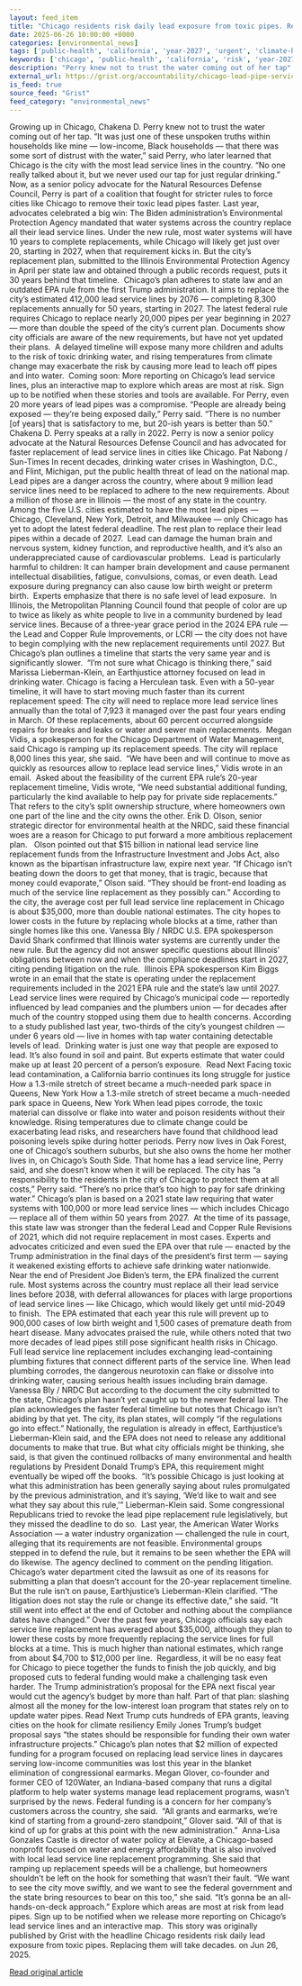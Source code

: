 ```yaml
---
layout: feed_item
title: "Chicago residents risk daily lead exposure from toxic pipes. Replacing them will take decades."
date: 2025-06-26 10:00:00 +0000
categories: [environmental_news]
tags: ['public-health', 'california', 'year-2027', 'urgent', 'climate-health', 'usa']
keywords: ['chicago', 'public-health', 'california', 'risk', 'year-2027', 'urgent', 'climate-health', 'residents']
description: "Perry knew not to trust the water coming out of her tap"
external_url: https://grist.org/accountability/chicago-lead-pipe-service-line-replacement-plan-epa/
is_feed: true
source_feed: "Grist"
feed_category: "environmental_news"
---
```


Growing up in Chicago, Chakena D. Perry knew not to trust the water coming out of her tap. “It was just one of these unspoken truths within households like mine — low-income, Black households — that there was some sort of distrust with the water,” said Perry, who later learned that Chicago is the city with the most lead service lines in the country. “No one really talked about it, but we never used our tap for just regular drinking.” Now, as a senior policy advocate for the Natural Resources Defense Council, Perry is part of a coalition that fought for stricter rules to force cities like Chicago to remove their toxic lead pipes faster. Last year, advocates celebrated a big win: The Biden administration’s Environmental Protection Agency mandated that water systems across the country replace all their lead service lines. Under the new rule, most water systems will have 10 years to complete replacements, while Chicago will likely get just over 20, starting in 2027, when that requirement kicks in. But the city’s replacement plan, submitted to the Illinois Environmental Protection Agency in April per state law and obtained through a public records request, puts it 30 years behind that timeline.&nbsp; Chicago’s plan adheres to state law and an outdated EPA rule from the first Trump administration. It aims to replace the city’s estimated 412,000 lead service lines by 2076 — completing 8,300 replacements annually for 50 years, starting in 2027. The latest federal rule requires Chicago to replace nearly 20,000 pipes per year beginning in 2027 — more than double the speed of the city’s current plan. Documents show city officials are aware of the new requirements, but have not yet updated their plans.&nbsp; A delayed timeline will expose many more children and adults to the risk of toxic drinking water, and rising temperatures from climate change may exacerbate the risk by causing more lead to leach off pipes and into water.&nbsp; Coming soon: More reporting on Chicago&#8217;s lead service lines, plus an interactive map to explore which areas are most at risk. Sign up to be notified when these stories and tools are available. For Perry, even 20 more years of lead pipes was a compromise. “People are already being exposed — they’re being exposed daily,” Perry said. “There is no number [of years] that is satisfactory to me, but 20-ish years is better than 50.” Chakena D. Perry speaks at a rally in 2022. Perry is now a senior policy advocate at the Natural Resources Defense Council and has advocated for faster replacement of lead service lines in cities like Chicago. Pat Nabong / Sun-Times In recent decades, drinking water crises in Washington, D.C., and Flint, Michigan, put the public health threat of lead on the national map. Lead pipes are a danger across the country, where about 9 million lead service lines need to be replaced to adhere to the new requirements. About a million of those are in Illinois — the most of any state in the country. Among the five U.S. cities estimated to have the most lead pipes — Chicago, Cleveland, New York, Detroit, and Milwaukee — only Chicago has yet to adopt the latest federal deadline. The rest plan to replace their lead pipes within a decade of 2027.&nbsp; Lead can damage the human brain and nervous system, kidney function, and reproductive health, and it’s also an underappreciated cause of cardiovascular problems.&nbsp; Lead is particularly harmful to children: It can hamper brain development and cause permanent intellectual disabilities, fatigue, convulsions, comas, or even death. Lead exposure during pregnancy can also cause low birth weight or preterm birth.&nbsp; Experts emphasize that there is no safe level of lead exposure.&nbsp; In Illinois, the Metropolitan Planning Council found that people of color are up to twice as likely as white people to live in a community burdened by lead service lines. Because of a three-year grace period in the 2024 EPA rule — the Lead and Copper Rule Improvements, or LCRI — the city does not have to begin complying with the new replacement requirements until 2027. But Chicago’s plan outlines a timeline that starts the very same year and is significantly slower.&nbsp; “I’m not sure what Chicago is thinking there,” said Marissa Lieberman-Klein, an Earthjustice attorney focused on lead in drinking water. Chicago is facing a Herculean task. Even with a 50-year timeline, it will have to start moving much faster than its current replacement speed: The city will need to replace more lead service lines annually than the total of 7,923 it managed over the past four years ending in March. Of these replacements, about 60 percent occurred alongside repairs for breaks and leaks or water and sewer main replacements.&nbsp; Megan Vidis, a spokesperson for the Chicago Department of Water Management, said Chicago is ramping up its replacement speeds. The city will replace 8,000 lines this year, she said.&nbsp; “We have been and will continue to move as quickly as resources allow to replace lead service lines,” Vidis wrote in an email.&nbsp; Asked about the feasibility of the current EPA rule’s 20-year replacement timeline, Vidis wrote, “We need substantial additional funding, particularly the kind available to help pay for private side replacements.” That refers to the city’s split ownership structure, where homeowners own one part of the line and the city owns the other. Erik D. Olson, senior strategic director for environmental health at the NRDC, said these financial woes are a reason for Chicago to put forward a more ambitious replacement plan.&nbsp;&nbsp; Olson pointed out that $15 billion in national lead service line replacement funds from the Infrastructure Investment and Jobs Act, also known as the bipartisan infrastructure law, expire next year. “If Chicago isn’t beating down the doors to get that money, that is tragic, because that money could evaporate,” Olson said. “They should be front-end loading as much of the service line replacement as they possibly can.” According to the city, the average cost per full lead service line replacement in Chicago is about $35,000, more than double national estimates. The city hopes to lower costs in the future by replacing whole blocks at a time, rather than single homes like this one. Vanessa Bly / NRDC U.S. EPA spokesperson David Shark confirmed that Illinois water systems are currently under the new rule. But the agency did not answer specific questions about Illinois’ obligations between now and when the compliance deadlines start in 2027, citing pending litigation on the rule.&nbsp; Illinois EPA spokesperson Kim Biggs wrote in an email that the state is operating under the replacement requirements included in the 2021 EPA rule and the state’s law until 2027.&nbsp; Lead service lines were required by Chicago’s municipal code — reportedly influenced by lead companies and the plumbers union — for decades after much of the country stopped using them due to health concerns. According to a study published last year, two-thirds of the city’s youngest children — under 6 years old — live in homes with tap water containing detectable levels of lead.&nbsp; Drinking water is just one way that people are exposed to lead. It&#8217;s also found in soil and paint. But experts estimate that water could make up at least 20 percent of a person’s exposure.&nbsp; Read Next Facing toxic lead contamination, a California barrio continues its long struggle for justice How a 1.3-mile stretch of street became a much-needed park space in Queens, New York How a 1.3-mile stretch of street became a much-needed park space in Queens, New York When lead pipes corrode, the toxic material can dissolve or flake into water and poison residents without their knowledge. Rising temperatures due to climate change could be exacerbating lead risks, and researchers have found that childhood lead poisoning levels spike during hotter periods. Perry now lives in Oak Forest, one of Chicago’s southern suburbs, but she also owns the home her mother lives in, on Chicago’s South Side. That home has a lead service line, Perry said, and she doesn’t know when it will be replaced. The city has “a responsibility to the residents in the city of Chicago to protect them at all costs,” Perry said. “There’s no price that’s too high to pay for safe drinking water.” Chicago’s plan is based on a 2021 state law requiring that water systems with 100,000 or more lead service lines — which includes Chicago — replace all of them within 50 years from 2027.&nbsp; At the time of its passage, this state law was stronger than the federal Lead and Copper Rule Revisions of 2021, which did not require replacement in most cases. Experts and advocates criticized and even sued the EPA over that rule — enacted by the Trump administration in the final days of the president’s first term — saying it weakened existing efforts to achieve safe drinking water nationwide.&nbsp; Near the end of President Joe Biden’s term, the EPA finalized the current rule. Most systems across the country must replace all their lead service lines before 2038, with deferral allowances for places with large proportions of lead service lines — like Chicago, which would likely get until mid-2049 to finish.&nbsp; The EPA estimated that each year this rule will prevent up to 900,000 cases of low birth weight and 1,500 cases of premature death from heart disease. Many advocates praised the rule, while others noted that two more decades of lead pipes still pose significant health risks in Chicago. Full lead service line replacement includes exchanging lead-containing plumbing fixtures that connect different parts of the service line. When lead plumbing corrodes, the dangerous neurotoxin can flake or dissolve into drinking water, causing serious health issues including brain damage. Vanessa Bly / NRDC But according to the document the city submitted to the state, Chicago’s plan hasn’t yet caught up to the newer federal law. The plan acknowledges the faster federal timeline but notes that Chicago isn’t abiding by that yet. The city, its plan states, will comply “if the regulations go into effect.” Nationally, the regulation is already in effect, Earthjustice’s Lieberman-Klein said, and the EPA does not need to release any additional documents to make that true. But what city officials might be thinking, she said, is that given the continued rollbacks of many environmental and health regulations by President Donald Trump’s EPA, this requirement might eventually be wiped off the books.&nbsp; “It’s possible Chicago is just looking at what this administration has been generally saying about rules promulgated by the previous administration, and it’s saying, ‘We’d like to wait and see what they say about this rule,’” Lieberman-Klein said. Some congressional Republicans tried to revoke the lead pipe replacement rule legislatively, but they missed the deadline to do so.&nbsp; Last year, the American Water Works Association — a water industry organization — challenged the rule in court, alleging that its requirements are not feasible. Environmental groups stepped in to defend the rule, but it remains to be seen whether the EPA will do likewise. The agency declined to comment on the pending litigation. Chicago’s water department cited the lawsuit as one of its reasons for submitting a plan that doesn’t account for the 20-year replacement timeline. But the rule isn’t on pause, Earthjustice’s Lieberman-Klein clarified. “The litigation does not stay the rule or change its effective date,” she said. “It still went into effect at the end of October and nothing about the compliance dates have changed.” Over the past few years, Chicago officials say each service line replacement has averaged about $35,000, although they plan to lower these costs by more frequently replacing the service lines for full blocks at a time. This is much higher than national estimates, which range from about $4,700 to $12,000 per line.&nbsp; Regardless, it will be no easy feat for Chicago to piece together the funds to finish the job quickly, and big proposed cuts to federal funding would make a challenging task even harder. The Trump administration’s proposal for the EPA next fiscal year would cut the agency’s budget by more than half. Part of that plan: slashing almost all the money for the low-interest loan program that states rely on to update water pipes. Read Next Trump cuts hundreds of EPA grants, leaving cities on the hook for climate resiliency Emily Jones Trump’s budget proposal says “the states should be responsible for funding their own water infrastructure projects.” Chicago’s plan notes that $2 million of expected funding for a program focused on replacing lead service lines in daycares serving low-income communities was lost this year in the blanket elimination of congressional earmarks. Megan Glover, co-founder and former CEO of 120Water, an Indiana-based company that runs a digital platform to help water systems manage lead replacement programs, wasn’t surprised by the news. Federal funding is a concern for her company’s customers across the country, she said.&nbsp; “All grants and earmarks, we’re kind of starting from a ground-zero standpoint,” Glover said. “All of that is kind of up for grabs at this point with the new administration.”&nbsp; Anna-Lisa Gonzales Castle is director of water policy at Elevate, a Chicago-based nonprofit focused on water and energy affordability that is also involved with local lead service line replacement programming. She said that ramping up replacement speeds will be a challenge, but homeowners shouldn’t be left on the hook for something that wasn’t their fault. “We want to see the city move swiftly, and we want to see the federal government and the state bring resources to bear on this too,” she said. “It’s gonna be an all-hands-on-deck approach.” Explore which areas are most at risk from lead pipes. Sign up to be notified when we release more reporting on Chicago&#8217;s lead service lines and an interactive map. &nbsp;This story was originally published by Grist with the headline Chicago residents risk daily lead exposure from toxic pipes. Replacing them will take decades. on Jun 26, 2025.

[Read original article](https://grist.org/accountability/chicago-lead-pipe-service-line-replacement-plan-epa/)
